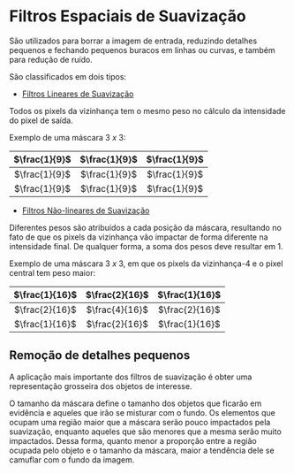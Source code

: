 # Filtros Espaciais de Suavização

São utilizados para borrar a imagem de entrada, reduzindo detalhes pequenos e fechando pequenos buracos em linhas ou curvas, e também para redução de ruído.

São classificados em dois tipos:

* [Filtros Lineares de Suavização](linear)

Todos os pixels da vizinhança tem o mesmo peso no cálculo da intensidade do pixel de saída.

Exemplo de uma máscara $3 \ x \ 3$:

| $\frac{1}{9}$ | $\frac{1}{9}$ | $\frac{1}{9}$ |
|:-------------:|:-------------:|:-------------:|
| $\frac{1}{9}$ | $\frac{1}{9}$ | $\frac{1}{9}$ |
| $\frac{1}{9}$ | $\frac{1}{9}$ | $\frac{1}{9}$ |

* [Filtros Não-lineares de Suavização](naoLinear)

Diferentes pesos são atribuídos a cada posição da máscara, resultando no fato de que os pixels da vizinhança vão impactar de forma diferente na intensidade final. De qualquer forma, a soma dos pesos deve resultar em 1.

Exemplo de uma máscara $3 \ x \ 3$, em que os pixels da vizinhança-4 e o pixel central tem peso maior:

| $\frac{1}{16}$ | $\frac{2}{16}$ | $\frac{1}{16}$ |
|:--------------:|:--------------:|:--------------:|
| $\frac{2}{16}$ | $\frac{4}{16}$ | $\frac{2}{16}$ |
| $\frac{1}{16}$ | $\frac{2}{16}$ | $\frac{1}{16}$ |

## Remoção de detalhes pequenos

A aplicação mais importante dos filtros de suavização é obter uma representação grosseira dos objetos de interesse.

O tamanho da máscara define o tamanho dos objetos que ficarão em evidência e aqueles que irão se misturar com o fundo. Os elementos que ocupam uma região maior que a máscara serão pouco impactados pela suavização, enquanto aqueles que são menores que a mesma serão muito impactados. Dessa forma, quanto menor a proporção entre a região ocupada pelo objeto e o tamanho da máscara, maior a tendência dele se camuflar com o fundo da imagem.
